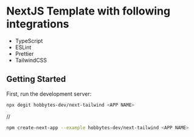 # NextJS Template with following integrations

- TypeScript
- ESLint
- Prettier
- TailwindCSS

## Getting Started

First, run the development server:

```bash
npx degit hobbytes-dev/next-tailwind <APP NAME>
```

//

```bash
npm create-next-app --example hobbytes-dev/next-tailwind <APP NAME>
```
